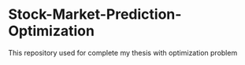 # Stock-Market-Prediction-Optimization
This repository used for complete my thesis with optimization problem
